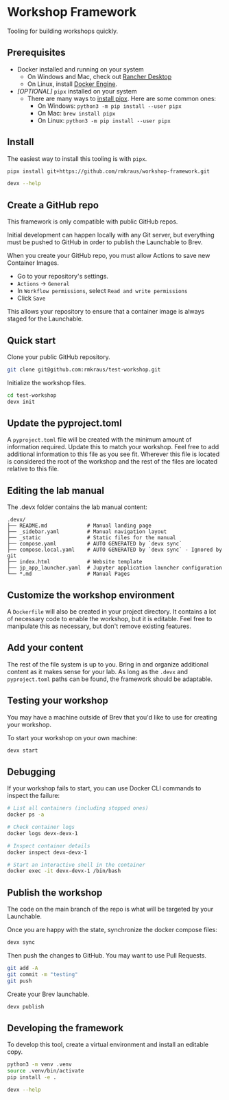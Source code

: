 # Workshop Framework

Tooling for building workshops quickly.

## Prerequisites

- Docker installed and running on your system
    - On Windows and Mac, check out [Rancher Desktop](https://rancherdesktop.io/)
    - On Linux, install [Docker Engine](https://docs.docker.com/engine/install/).
- *[OPTIONAL]* `pipx` installed on your system
    - There are many ways to [install pipx](https://pipx.pypa.io/stable/installation/). Here are some common ones:
        - On Windows: `python3 -m pip install --user pipx`
        - On Mac: `brew install pipx`
        - On Linux: `python3 -m pip install --user pipx`


## Install

The easiest way to install this tooling is with `pipx`.

```bash
pipx install git+https://github.com/rmkraus/workshop-framework.git

devx --help
```

## Create a GitHub repo

This framework is only compatible with public GitHub repos.

Initial development can happen locally with any Git server, but everything must be pushed to GitHub in order to publish the Launchable to Brev.

When you create your GitHub repo, you must allow Actions to save new Container Images.

- Go to your repository's settings.
- `Actions` -> `General`
- In `Workflow permissions`, select `Read and write permissions`
- Click `Save`

This allows your repository to ensure that a container image is always staged for the Launchable.

## Quick start

Clone your public GitHub repository.

```bash
git clone git@github.com:rmkraus/test-workshop.git
```

Initialize the workshop files.

```bash
cd test-workshop
devx init
```

## Update the pyproject.toml

A `pyproject.toml` file will be created with the minimum amount of information required. Update this to match your workshop. Feel free to add additional information to this file as you see fit. Wherever this file is located is considered the root of the workshop and the rest of the files are located relative to this file.

## Editing the lab manual

The .devx folder contains the lab manual content:

```
.devx/
├── README.md             # Manual landing page
├── _sidebar.yaml         # Manual navigation layout
├── _static               # Static files for the manual
├── compose.yaml          # AUTO GENERATED by `devx sync`
├── compose.local.yaml    # AUTO GENERATED by `devx sync` - Ignored by git
├── index.html            # Website template
├── jp_app_launcher.yaml  # Jupyter application launcher configuration
└── *.md                  # Manual Pages
```

## Customize the workshop environment

A `Dockerfile` will also be created in your project directory. It contains a lot of necessary code to enable the workshop, but it is editable. Feel free to manipulate this as necessary, but don't remove existing features.

## Add your content

The rest of the file system is up to you. Bring in and organize additional content as it makes sense for your lab. As long as the `.devx` and `pyproject.toml` paths can be found, the framework should be adaptable.

## Testing your workshop

You may have a machine outside of Brev that you'd like to use for creating your workshop.

To start your workshop on your own machine:

```bash
devx start
```

## Debugging

If your workshop fails to start, you can use Docker CLI commands to inspect the failure:

```bash
# List all containers (including stopped ones)
docker ps -a

# Check container logs
docker logs devx-devx-1

# Inspect container details
docker inspect devx-devx-1

# Start an interactive shell in the container
docker exec -it devx-devx-1 /bin/bash
```

## Publish the workshop

The code on the main branch of the repo is what will be targeted by your Launchable.

Once you are happy with the state, synchronize the docker compose files:

```bash
devx sync
```

Then push the changes to GitHub. You may want to use Pull Requests.

```bash
git add -A
git commit -m "testing"
git push
```

Create your Brev launchable.

```bash
devx publish
```

## Developing the framework

To develop this tool, create a virtual environment and install an editable copy.

```bash
python3 -m venv .venv
source .venv/bin/activate
pip install -e .

devx --help
```

